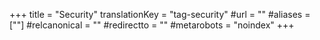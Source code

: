 +++
title = "Security"
translationKey = "tag-security"
#url = ""
#aliases = [""]
#relcanonical = ""
#redirectto = ""
#metarobots = "noindex"
+++

